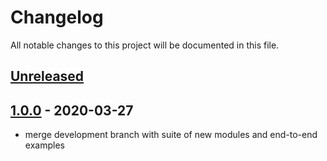 # Changelog

All notable changes to this project will be documented in this file.

## [Unreleased]

## [1.0.0] - 2020-03-27

- merge development branch with suite of new modules and end-to-end examples


[Unreleased]: https://github.com/terraform-google-modules/cloud-foundation-fabric/compare/v1.0.0...HEAD
[1.0.0]: https://github.com/terraform-google-modules/cloud-foundation-fabric/compare/v0.1...v1.0
